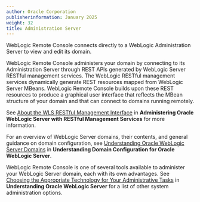 ```yaml
---
author: Oracle Corporation
publisherinformation: January 2025
weight: 32
title: Administration Server
---
```




WebLogic Remote Console connects directly to a WebLogic Administration Server to view and edit its domain.

WebLogic Remote Console administers your domain by connecting to its Administration Server through REST APIs generated by WebLogic Server RESTful management services. The WebLogic RESTful management services dynamically generate REST resources mapped from WebLogic Server MBeans. WebLogic Remote Console builds upon these REST resources to produce a graphical user interface that reflects the MBean structure of your domain and that can connect to domains running remotely.

See [About the WLS RESTful Management Interface](https://docs.oracle.com/pls/topic/lookup?ctx=en/middleware/fusion-middleware/weblogic-remote-console/administer&id=WLRUR-GUID-B193E8EF-1912-48D1-8FB9-99C5ADACCC3B) in **Administering Oracle WebLogic Server with RESTful Management Services** for more information.

For an overview of WebLogic Server domains, their contents, and general guidance on domain configuration, see [Understanding Oracle WebLogic Server Domains](https://docs.oracle.com/pls/topic/lookup?ctx=en/middleware/fusion-middleware/weblogic-remote-console/administer&id=DOMCF-GUID-64E1CAC9-78A5-491C-BE42-6CBB81AA774B) in **Understanding Domain Configuration for Oracle WebLogic Server**.

WebLogic Remote Console is one of several tools available to administer your WebLogic Server domain, each with its own advantages. See [Choosing the Appropriate Technology for Your Administrative Tasks](https://docs.oracle.com/pls/topic/lookup?ctx=en/middleware/fusion-middleware/weblogic-remote-console/administer&id=INTRO-GUID-69F2A2F8-3D8F-4DA3-9CE6-01645E34BA8C) in **Understanding Oracle WebLogic Server** for a list of other system administration options.

